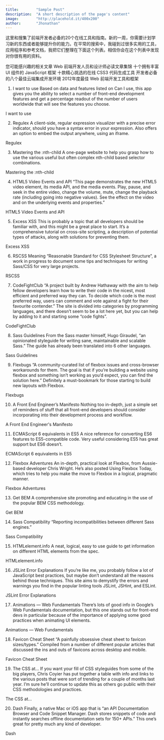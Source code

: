 ```yaml
---
title:        "Sample Post"
description:  "A short description of the page's content"
image:        "http://placehold.it/400x200"
author:       "Jhonathan"
---
```

这里和搜集了前端开发者必备的20个在线工具和指南。新的一周，你需要计划学习新的东西或者能够提升你的能力。在平常的搜索中，我碰到过很多实用的工具，应用程序和参考文档，我把它们整理在下面这个列表。相信你会在这个列表中发现对你很有用的资料。

您可能感兴趣的相关文章
Web 前端开发人员和设计师必读文章集锦
十个拥有丰富 UI 组件的 JavaScript 框架
十款精心挑选的在线 CSS3 代码生成工具
开发者必备的八个最佳云端集成开发环境
2012年度最佳 Web 前端开发工具和框架
 

1. I want to use
Based on data and features listed on Can I use, this app gives you the ability to select a number of front-end development features and get a percentage readout of the number of users worldwide that will see the features you choose.

I want to use

2. Regulex
A client-side, regular expression visualizer with a precise error indicator, should you have a syntax error in your expression. Also offers an option to embed the output anywhere, using an iframe.

Regulex

3. Mastering the :nth-child
A one-page website to help you grasp how to use the various useful but often complex nth-child based selector combinations.

Mastering the :nth-child

4. HTML5 Video Events and API
“This page demonstrates the new HTML5 video element, its media API, and the media events. Play, pause, and seek in the entire video, change the volume, mute, change the playback rate (including going into negative values). See the effect on the video and on the underlying events and properties.”

HTML5 Video Events and API

5. Excess XSS
This is probably a topic that all developers should be familiar with, and this might be a great place to start. It’s a comprehensive tutorial on cross-site scripting, a description of potential types of attacks, along with solutions for preventing them.

Excess XSS

6. RSCSS
Meaning “Reasonable Standard for CSS Stylesheet Structure”, a work in progress to document some tips and techniques for writing Sass/CSS for very large projects.

RSCSS

7. CodeFightClub
“A project built by Andrew Hathaway with the aim to help fellow developers learn how to write their code in the nicest, most efficient and preferred way they can. To decide which code is the most preferred way, users can comment and vote against a fight for their favourite contender.” The site is divided into categories by programming languages, and there doesn’t seem to be a lot here yet, but you can help by adding to it and starting some “code fights”.

CodeFightClub

8. Sass Guidelines
From the Sass master himself, Hugo Giraudel, “an opinionated styleguide for writing sane, maintainable and scalable Sass.” The guide has already been translated into 6 other languages.

Sass Guidelines

9. Flexbugs
“A community-curated list of flexbox issues and cross-browser workarounds for them. The goal is that if you’re building a website using flexbox and something isn’t working as you’d expect, you can find the solution here.” Definitely a must-bookmark for those starting to build new layouts with Flexbox.

Flexbugs

10. A Front End Engineer’s Manifesto
Nothing too in-depth, just a simple set of reminders of stuff that all front-end developers should consider incorporating into their development process and workflow.

A Front End Engineer's Manifesto

11. ECMAScript 6 equivalents in ES5
A nice reference for converting ES6 features to ES5-compatible code. Very useful considering ES5 has great support but ES6 doesn’t.

ECMAScript 6 equivalents in ES5

12. Flexbox Adventures
An in-depth, practical look at Flexbox, from Aussie-based developer Chris Wright. He’s also posted Using Flexbox Today, which tries to help you make the move to Flexbox in a logical, pragmatic manner.

Flexbox Adventures

13. Get BEM
A comprehensive site promoting and educating in the use of the popular BEM CSS methodology.

Get BEM

14. Sass Compatibility
“Reporting incompatibilities between different Sass engines.”

Sass Compatibility

15. HTMLelement.info
A neat, logical, easy to use guide to get information on different HTML elements from the spec.

HTMLelement.info

16. JSLint Error Explanations
If you’re like me, you probably follow a lot of JavaScript best practices, but maybe don’t understand all the reasons behind those techniques. This site aims to demystify the errors and warnings you find in the popular linting tools JSLint, JSHint, and ESLint.

JSLint Error Explanations

17. Animations — Web Fundamentals
There’s lots of good info in Google’s Web Fundamentals documentation, but this one stands out for front-end devs in particular because of the importance of applying some good practices when animating UI elements.

Animations — Web Fundamentals

18. Favicon Cheat Sheet
“A painfully obsessive cheat sheet to favicon sizes/types.” Compiled from a number of different popular articles that discussed the ins and outs of favicons across desktop and mobile.

Favicon Cheat Sheet

19. The CSS at…
If you want your fill of CSS styleguides from some of the big players, Chris Coyier has put together a table with info and links to the various posts that were sort of trending for a couple of months last year. I’m sure he’ll continue to update this as others go public with their CSS methodologies and practices.

The CSS at...

20. Dash
Finally, a native Mac or iOS app that is “an API Documentation Browser and Code Snippet Manager. Dash stores snippets of code and instantly searches offline documentation sets for 150+ APIs.” This one’s great for pretty much any kind of developer.

Dash

 

 
